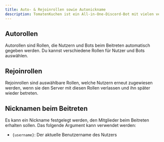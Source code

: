 ```yaml
---
title: Auto- & Rejoinrollen sowie Autonickname
description: TomatenKuchen ist ein All-in-One-Discord-Bot mit vielen verschiedenen Funktionen. Erklärt, wie man Auto- und Rejoinrollen verwendet
---
```


## Autorollen
Autorollen sind Rollen, die Nutzern und Bots beim Beitreten automatisch gegeben werden.
Du kannst verschiedene Rollen für Nutzer und Bots auswählen.

## Rejoinrollen
Rejoinrollen sind auswählbare Rollen, welche Nutzern erneut zugewiesen werden, wenn sie den Server mit diesen Rollen verlassen und ihn später wieder betreten.

## Nicknamen beim Beitreten

Es kann ein Nickname festgelegt werden, den Mitglieder beim Beitreten erhalten sollen. Das folgende Argument kann verwendet werden:
- `{username}`: Der aktuelle Benutzername des Nutzers
